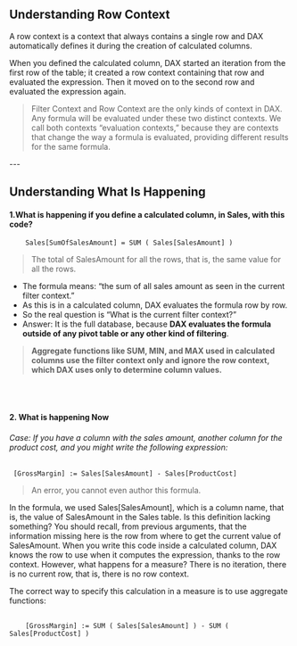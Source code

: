 ## Understanding Row Context

A row context is a context that always contains a single row and DAX automatically defines it during the creation of calculated columns. 

When you defined the calculated column, DAX started an iteration from the first row of the table; it created a row context containing that row and evaluated the expression. Then it moved on to the second row and evaluated the expression again.

> Filter Context and Row Context are the only kinds of context in DAX. Any formula will be evaluated under these two distinct contexts.
> We call both contexts “evaluation contexts,” because they are contexts that change the way a formula is evaluated, providing different results for the same formula.

--- <br/>

## Understanding What Is Happening

#### 1.What is happening if you define **a calculated column**, in Sales, with this code?
        Sales[SumOfSalesAmount] = SUM ( Sales[SalesAmount] )
> The total of SalesAmount for all the rows, that is, the same value for all the rows.

-   The formula means: “the sum of all sales amount as seen in the current filter context.”
-   As this is in a calculated column, DAX evaluates the formula row by row.
-   So the real question is “What is the current filter context?” 
-   Answer: It is the full database, because **DAX evaluates the formula outside of any pivot table or any other kind of filtering**. <br/>

> **Aggregate functions like SUM, MIN, and MAX used in calculated columns use the filter context only and ignore the row context, which DAX uses only to determine column values.** 
<br/>
<br/>

#### 2. What is happening Now
###### Case: If you  have a column with the sales amount, another column for the product cost, and you might write the following expression:
     [GrossMargin] := Sales[SalesAmount] - Sales[ProductCost]
> An error, you cannot even author this formula.

In the formula, we used Sales[SalesAmount], which is a column name, that is, the value of SalesAmount in the Sales table. Is this definition lacking something? You should recall, from previous arguments, that the information missing here is the row from where to get the current value of SalesAmount. When you write this code inside a calculated column, DAX knows the row to use when it computes the expression, thanks to the row context. However, what happens for a measure? There is no iteration, there is no current row, that is, there is no row context.

The correct way to specify this calculation in a measure is to use aggregate functions:
##
        [GrossMargin] := SUM ( Sales[SalesAmount] ) - SUM ( Sales[ProductCost] )
        
